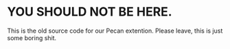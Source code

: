 # YOU SHOULD NOT BE HERE.
This is the old source code for our Pecan extention. Please leave, this is just some boring shit.
